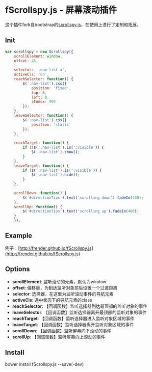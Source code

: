 # fScrollspy.js - 屏幕滚动插件
这个插件fork自bootstrap的[scrollspy.js](https://github.com/twbs/bootstrap/blob/master/js/scrollspy.js)，在使用上进行了定制和拓展。

## Init
```javascript
var scrollspy = new Scrollspy({
	scrollElement: window,
	offset: 45,
	
	selector: '.nav-list a',
	activeCls: 'on',
	reachSelector: function() {
		$('.nav-list').css({
			position: 'fixed',
			top: 0,
			left: 0,
			zIndex: 999
		});
	},
	leaveSelector: function() {
		$('.nav-list').css({
			position: 'static'
		});
	},
	
	reachTarget: function() {
		if (!$('.nav-list').is(':visible')) {
			$('.nav-list').show();
		}
	},
	leaveTarget: function() {
		if ($('.nav-list').is(':visible')) {
			$('.nav-list').hide();
		}
	},
	
	scrollDown: function() {
		$('#directionTips').text('scrolling down').fadeIn(400);
	},
	scrollUp: function() {
		$('#directionTips').text('scrolling up').fadeIn(400);
	}
	});
```

## Example
例子：[http://frender.github.io/fScrollspy.js](http://frender.github.io/fScrollspy.js)

## Options

- **scrollElement**: 监听滚动的元素，默认为window
- **offset**: 偏移量，为到达监听对象前后设置一个过渡距离
- **selector**: 选择器，在这里为监听滚动事件的导航元素
- **activeCls**: 选中状态下的导航元素的class
- **reachSelector**: 【回调函数】监听选择器到达最顶部的监听对象的事件
- **leaveSelector**: 【回调函数】监听选择器离开最顶部的监听对象的事件
- **reachTarget**: 【回调函数】监听选择器进入监听对象区域的事件
- **leaveTarget**: 【回调函数】监听选择器离开监听对象区域的事件
- **scrollDown**: 【回调函数】监听屏幕向下滚动的事件
- **scrollUp**: 【回调函数】监听屏幕向上滚动的事件

## Install
bower install fScrollspy.js --save(-dev)
